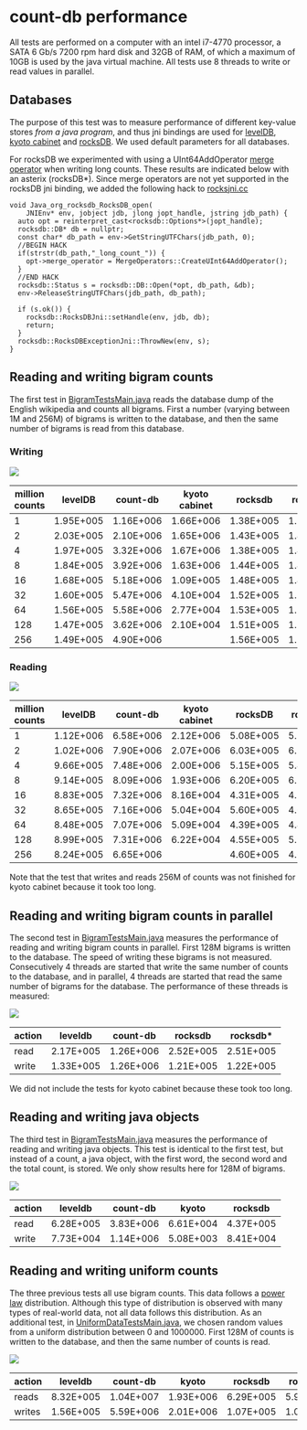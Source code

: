 count-db performance
====================

All tests are performed on a computer with an intel i7-4770 processor, a SATA 6 Gb/s 7200 rpm hard disk and 32GB of RAM, of which a maximum of 10GB is used by the java virtual machine. All tests use 8 threads to write or read values in parallel.

## Databases

The purpose of this test was to measure performance of different key-value stores *from a java program*, and thus jni bindings are used for [levelDB](https://github.com/fusesource/leveldbjni), [kyoto cabinet](http://fallabs.com/kyotocabinet/javadoc/) and [rocksDB](https://github.com/facebook/rocksdb/wiki/RocksJava-Basics). We used default parameters for all databases. 

For rocksDB we experimented with using a UInt64AddOperator [merge operator](https://github.com/facebook/rocksdb/wiki/Merge-Operator) when writing long counts. These results are indicated below with an asterix (rocksDB*). Since merge operators are not yet supported in the rocksDB jni binding, we added the following hack to [rocksjni.cc](https://github.com/facebook/rocksdb/blob/master/java/rocksjni/rocksjni.cc)

```
void Java_org_rocksdb_RocksDB_open(
    JNIEnv* env, jobject jdb, jlong jopt_handle, jstring jdb_path) {
  auto opt = reinterpret_cast<rocksdb::Options*>(jopt_handle);
  rocksdb::DB* db = nullptr;
  const char* db_path = env->GetStringUTFChars(jdb_path, 0);
  //BEGIN HACK
  if(strstr(db_path,"_long_count_")) {
    opt->merge_operator = MergeOperators::CreateUInt64AddOperator();
  }
  //END HACK
  rocksdb::Status s = rocksdb::DB::Open(*opt, db_path, &db);
  env->ReleaseStringUTFChars(jdb_path, db_path);

  if (s.ok()) {
    rocksdb::RocksDBJni::setHandle(env, jdb, db);
    return;
  }
  rocksdb::RocksDBExceptionJni::ThrowNew(env, s);
}
```

## Reading and writing bigram counts

The first test in [BigramTestsMain.java](https://github.com/koendeschacht/count-db/blob/master/src/main/java/be/bagofwords/main/tests/bigrams/BigramTestsMain.java) reads the database dump of the English wikipedia and counts all bigrams. First a number (varying between 1M and 256M) of bigrams is written to the database, and then the same number of bigrams is read from this database. 

### Writing

![](https://raw.githubusercontent.com/koendeschacht/count-db/master/doc/write_bigram_counts.png)

| million counts | levelDB   | count-db  | kyoto cabinet | rocksdb   | rocksdb*  |
|----------------|-----------|-----------|---------------|-----------|-----------|
| 1              | 1.95E+005 | 1.16E+006 | 1.66E+006     | 1.38E+005 | 1.35E+005 |
| 2              | 2.03E+005 | 2.10E+006 | 1.65E+006     | 1.43E+005 | 1.47E+005 |
| 4              | 1.97E+005 | 3.32E+006 | 1.67E+006     | 1.38E+005 | 1.44E+005 |
| 8              | 1.84E+005 | 3.92E+006 | 1.63E+006     | 1.44E+005 | 1.47E+005 |
| 16             | 1.68E+005 | 5.18E+006 | 1.09E+005     | 1.48E+005 | 1.49E+005 |
| 32             | 1.60E+005 | 5.47E+006 | 4.10E+004     | 1.52E+005 | 1.51E+005 |
| 64             | 1.56E+005 | 5.58E+006 | 2.77E+004     | 1.53E+005 | 1.53E+005 |
| 128            | 1.47E+005 | 3.62E+006 | 2.10E+004     | 1.51E+005 | 1.52E+005 |
| 256            | 1.49E+005 | 4.90E+006 |               | 1.56E+005 | 1.58E+005 |

### Reading

![](https://raw.githubusercontent.com/koendeschacht/count-db/master/doc/read_bigram_counts.png)

| million counts | levelDB   | count-db  | kyoto cabinet  | rocksDB   | rocksDB*  |
|----------------|-----------|-----------|----------------|-----------|-----------|
| 1              | 1.12E+006 | 6.58E+006 | 2.12E+006      | 5.08E+005 | 5.18E+005 |
| 2              | 1.02E+006 | 7.90E+006 | 2.07E+006      | 6.03E+005 | 6.22E+005 |
| 4              | 9.66E+005 | 7.48E+006 | 2.00E+006      | 5.15E+005 | 5.44E+005 |
| 8              | 9.14E+005 | 8.09E+006 | 1.93E+006      | 6.20E+005 | 6.29E+005 |
| 16             | 8.83E+005 | 7.32E+006 | 8.16E+004      | 4.31E+005 | 4.37E+005 |
| 32             | 8.65E+005 | 7.16E+006 | 5.04E+004      | 5.60E+005 | 4.60E+005 |
| 64             | 8.48E+005 | 7.07E+006 | 5.09E+004      | 4.39E+005 | 4.48E+005 |
| 128            | 8.99E+005 | 7.31E+006 | 6.22E+004      | 4.55E+005 | 5.91E+005 |
| 256            | 8.24E+005 | 6.65E+006 |                | 4.60E+005 | 4.63E+005 |

Note that the test that writes and reads 256M of counts was not finished for kyoto cabinet because it took too long.

## Reading and writing bigram counts in parallel

The second test in [BigramTestsMain.java](https://github.com/koendeschacht/count-db/blob/master/src/main/java/be/bagofwords/main/tests/bigrams/BigramTestsMain.java) measures the performance of reading and writing bigram counts in parallel. First 128M bigrams is written to the database. The speed of writing these bigrams is not measured. Consecutively 4 threads are started that write the same number of counts to the database, and in parallel, 4 threads are started that read the same number of bigrams for the database. The performance of these threads is measured:

![](https://raw.githubusercontent.com/koendeschacht/count-db/master/doc/parallel_performance.png)

| action | leveldb   | count-db  | rocksdb   | rocksdb*  |
|--------|-----------|-----------|-----------|-----------|
| read   | 2.17E+005 | 1.26E+006 | 2.52E+005 | 2.51E+005 |
| write  | 1.33E+005 | 1.26E+006 | 1.21E+005 | 1.22E+005 |

We did not include the tests for kyoto cabinet because these took too long.

## Reading and writing java objects

The third test in [BigramTestsMain.java](https://github.com/koendeschacht/count-db/blob/master/src/main/java/be/bagofwords/main/tests/bigrams/BigramTestsMain.java) measures the performance of reading and writing java objects. This test is identical to the first test, but instead of a count, a java object, with the first word, the second word and the total count, is stored. We only show results here for 128M of bigrams.

![](https://raw.githubusercontent.com/koendeschacht/count-db/master/doc/java_objects_performance.png)

| action | leveldb   | count-db  | kyoto     | rocksdb   |
|--------|-----------|-----------|-----------|-----------|
| read   | 6.28E+005 | 3.83E+006 | 6.61E+004 | 4.37E+005 |
| write  | 7.73E+004 | 1.14E+006 | 5.08E+003 | 8.41E+004 |


## Reading and writing uniform counts

The three previous tests all use bigram counts. This data follows a [power law](http://en.wikipedia.org/wiki/Power_law) distribution. Although this type of distribution is observed with many types of real-world data, not all data follows this distribution. As an additional test, in [UniformDataTestsMain.java](https://github.com/koendeschacht/count-db/blob/master/src/main/java/be/bagofwords/main/tests/uniform/UniformDataTestsMain.java), we chosen random values from a uniform distribution between 0 and 1000000. First 128M of counts is written to the database, and then the same number of counts is read.

![](https://raw.githubusercontent.com/koendeschacht/count-db/master/doc/uniform_counts_performance.png)

| action | leveldb   | count-db  | kyoto     | rocksdb   | rocksdb*  |
|--------|-----------|-----------|-----------|-----------|-----------|
| reads  | 8.32E+005 | 1.04E+007 | 1.93E+006 | 6.29E+005 | 5.90E+005 |
| writes | 1.56E+005 | 5.59E+006 | 2.01E+006 | 1.07E+005 | 1.08E+005 |
